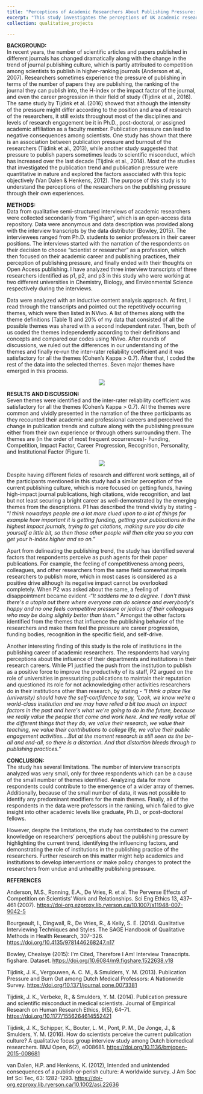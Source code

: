 ```yaml
---
title: "Perceptions of Academic Researchers About Publishing Pressure: A Thematic Analysis"
excerpt: "This study investigates the perceptions of UK academic researchers about the pressures of publishing in scientific journals. Using qualitative interviews from various career stages, it identifies key themes like funding, competition, impact factor, career progression, recognition, personality, and institutional factors. The findings highlight the complexities of publishing pressure and suggest the need for strategies to support researchers in managing these challenges.<br/>"
collection: qualitative_projects

---
```

<b>BACKGROUND:</b>  
In recent years, the number of scientific articles and papers published in different journals has changed dramatically along with the change in the trend of journal publishing culture, which is partly attributed to competition among scientists to publish in higher-ranking journals (Anderson et al., 2007). Researchers sometimes experience the pressure of publishing in terms of the number of papers they are publishing, the ranking of the journal they can publish into, the H-index or the impact factor of the journal, and even the career progression in their field of study (Tijdink et al., 2016). The same study by Tijdink et al. (2016) showed that although the intensity of the pressure might differ according to the position and area of research of the researchers, it still exists throughout most of the disciplines and levels of research engagement be it in Ph.D., post-doctoral, or assigned academic affiliation as a faculty member. Publication pressure can lead to negative consequences among scientists. One study has shown that there is an association between publication pressure and burnout of the researchers (Tijdink et al., 2013), while another study suggested that pressure to publish papers sometimes leads to scientific misconduct, which has increased over the last decade (Tijdink et al., 2014). Most of the studies that investigated the publication trend and publication pressure were quantitative in nature and explored the factors associated with this topic objectively (Van Dalen & Henkens, 2012). The purpose of this study is to understand the perceptions of the researchers on the publishing pressure through their own experiences.  

<b>METHODS:</b>  
Data from qualitative semi-structured interviews of academic researchers were collected secondarily from “Figshare”, which is an open-access data repository. Data were anonymous and data description was provided along with the interview transcripts by the data distributor (Bowley, 2015). The interviewees ranged from Ph.D. students to senior professors in their career positions. The interviews started with the narration of the respondents on their decision to choose “scientist or researcher” as a profession, which then focused on their academic career and publishing practices, their perception of publishing pressure, and finally ended with their thoughts on Open Access publishing. I have analyzed three interview transcripts of three researchers identified as p1, p2, and p3 in this study who were working at two different universities in Chemistry, Biology, and Environmental Science respectively during the interviews.

Data were analyzed with an inductive content analysis approach. At first, I read through the transcripts and pointed out the repetitively occurring themes, which were then listed in NVivo. A list of themes along with the theme definitions (Table 1) and 20% of my data that consisted of all the possible themes was shared with a second independent rater. Then, both of us coded the themes independently according to their definitions and concepts and compared our codes using NVivo. After rounds of discussions, we ruled out the differences in our understanding of the themes and finally re-run the inter-rater reliability coefficient and it was satisfactory for all the themes (Cohen’s Kappa > 0.7). After that, I coded the rest of the data into the selected themes. Seven major themes have emerged in this process.

<p align="center">
<img src="https://github.com/user-attachments/assets/34245f78-1e18-4a4e-8a04-1cafc43cda43" />
</p>

<b>RESULTS AND DISCUSSION:</b></br>
Seven themes were identified and the inter-rater reliability coefficient was satisfactory for all the themes (Cohen’s Kappa > 0.7). All the themes were common and vividly presented in the narration of the three participants as they recounted their academic and professional careers and perceived the change in publication trends and culture along with the publishing pressure either from their own experience or through others surrounding them. The themes are (in the order of most frequent occurrences)- Funding, Competition, Impact Factor, Career Progression, Recognition, Personality, and Institutional Factor (Figure 1).

<p align="center">
<img src="https://github.com/user-attachments/assets/919a7ba3-5bf7-42cf-9c1d-c9563f84a236" />
</p>

Despite having different fields of research and different work settings, all of the participants mentioned in this study had a similar perception of the current publishing culture, which is more focused on getting funds,
having high-impact journal publications, high citations, wide recognition, and last but not least securing a bright career as well-demonstrated by the emerging themes from the descriptions. P1 has described the trend vividly by stating - “_I think nowadays people are a lot more clued upon to a lot of things for example how important it is getting funding, getting your publications in the highest impact journals, trying to get citations, making sure you do cite yourself a little bit, so then those other people will then cite you so you can get your h-index higher and so on._” 
<p>

Apart from delineating the publishing trend, the study has identified several factors that respondents perceive as push agents for their paper publications. For example, the feeling of competitiveness among peers, colleagues, and other researchers from the same field somewhat impels researchers to publish more, which in most cases is considered as a positive drive although its negative impact cannot be overlooked completely. When P2 was asked about the same, a feeling of disappointment became evident -“_It saddens me to a degree. I don't think there's a utopia out there where everyone can do science and everybody's happy and no one feels competitive pressure or jealous of their colleagues who may be doing slightly better than them._” Amongst the other factors identified from the themes that influence the publishing behavior of the researchers and make them feel the pressure are career progression, funding bodies, recognition in the specific field, and self-drive. 
</p>

Another interesting finding of this study is the role of institutions in the publishing career of academic researchers. The respondents had varying perceptions about the influence of their departments and institutions in their research careers. While P1 justified the push from the institution to publish as a positive force to improve the productivity of its staff, P2 argued on the role of universities in pressurizing publications to maintain their reputation and questioned its role for not acknowledging other activities researchers do in their institutions other than research, by stating - “_I think a place like (university) should have the
self-confidence to say, 'Look, we know we're a world-class institution and we may have relied a bit too much on impact factors in the past and here's what we're going to do in the future, because we really value the people that come and work here. And we really value all the different things that they do, we value their research, we value their teaching, we value their contributions to college life, we value their public engagement activities….But at the moment research is still seen as the be-all and end-all, so there is a distortion. And that distortion bleeds through to publishing practices._”

<b>CONCLUSION:</b>  
The study has several limitations. The number of interview transcripts analyzed was very small, only for three respondents which can be a cause of the small number of themes identified. Analyzing data for more respondents could contribute to the emergence of a wider array of themes. Additionally, because of the small number of data, it was not possible to identify any predominant modifiers for the main themes. Finally, all of the respondents in the data were professors in the ranking, which failed to give insight into other academic levels like graduate, Ph.D., or post-doctoral fellows.

However, despite the limitations, the study has contributed to the current knowledge on researchers’ perceptions about the publishing pressure by highlighting the current trend, identifying the influencing factors, and demonstrating the role of institutions in the publishing practice of the researchers. Further research on this matter might help academics and institutions to develop interventions or make policy changes to protect the researchers from undue and unhealthy publishing pressure.


<b>REFERENCES</b>

Anderson, M.S., Ronning, E.A., De Vries, R. et al. The Perverse Effects of Competition on Scientists’ Work and Relationships. Sci Eng Ethics 13, 437–461 (2007). https://doi-org.ezproxy.lib.ryerson.ca/10.1007/s11948-007-9042-5

Bourgeault, I., Dingwall, R., De Vries, R., & Kelly, S. E. (2014). Qualitative Interviewing Techniques and Styles. The SAGE Handbook of Qualitative Methods in Health Research, 307–326. https://doi.org/10.4135/9781446268247.n17

Bowley, Chealsye (2015): I'm Cited, Therefore I Am! Interview Transcripts. figshare. Dataset. ​https://doi.org/10.6084/m9.figshare.1522638.v18

Tijdink, J. K., Vergouwen, A. C. M., & Smulders, Y. M. (2013). Publication Pressure and Burn Out among Dutch Medical Professors: A Nationwide Survey. https://doi.org/10.1371/journal.pone.0073381

Tijdink, J. K., Verbeke, R., & Smulders, Y. M. (2014). Publication pressure and scientific misconduct in medical scientists. Journal of Empirical Research on Human Research Ethics, 9(5), 64–71. ​https://doi.org/10.1177/1556264614552421

Tijdink, J. K., Schipper, K., Bouter, L. M., Pont, P. M., De Jonge, J., & Smulders, Y. M. (2016). How do scientists perceive the current publication culture? A qualitative focus group interview study among Dutch biomedical researchers. ​BMJ Open​, ​6​(2), e008681. ​https://doi.org/10.1136/bmjopen-2015-008681

van Dalen, H.P. and Henkens, K. (2012), Intended and unintended consequences of a publish‐or‐perish culture: A worldwide survey. J Am Soc Inf Sci Tec, 63: 1282-1293. https://doi-org.ezproxy.lib.ryerson.ca/10.1002/asi.22636
